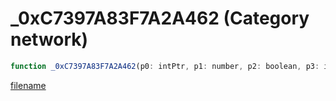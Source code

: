 # _0xC7397A83F7A2A462 (Category network)

```js
function _0xC7397A83F7A2A462(p0: intPtr, p1: number, p2: boolean, p3: intPtr): Array
```

[filename](_0xC7397A83F7A2A462_m.md ':include')